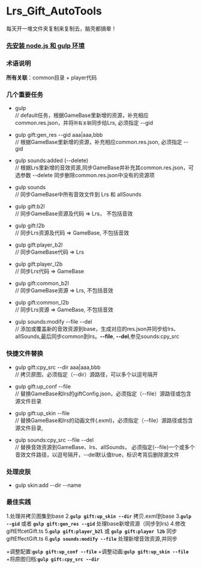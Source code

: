 # Lrs_Gift_AutoTools
  每天开一堆文件夹复制来复制去，脑壳都搞晕！

### [先安装 node.js 和 gulp 环境](https://gulpjs.com/)

### 术语说明
  **所有关联**：common目录 + player代码

### 几个重要任务
  *  gulp                    
  // default任务，根据GameBase里新增的资源，补充相应common.res.json，并将`所有关联`同步给Lrs, 必须指定 --gid
  
  *  gulp gift:gen_res --gid aaa|aaa,bbb    
  // 根据GameBase里新增的资源，补充相应common.res.json, 必须指定 --gid
  
  *  gulp sounds:added (--delete)           
  // 根据Lrs里新增的音效资源,同步GameBase并补充其common.res.json，可选参数 --delete 同步删除common.res.json中没有的资源项
  
  *  gulp sounds                
  // 同步GameBase中所有音效文件到 Lrs 和 allSounds
  
  *  gulp gift:b2l              
  // 同步GameBase资源及代码 => Lrs， 不包括音效
  
  *  gulp gift:l2b              
  // 同步Lrs资源及代码 => GameBase, 不包括音效
  
  *  gulp gift:player_b2l       
  // 同步GameBase代码 => Lrs
  
  *  gulp gift:player_l2b       
  // 同步Lrs代码 => GameBase
  
  *  gulp gift:common_b2l       
  // 同步GameBase资源 => Lrs, 不包括音效
  
  *  gulp gift:common_l2b      
  // 同步Lrs资源 => GameBase, 不包括音效

  * gulp sounds:modify --file --del   
  // 添加或覆盖新的音效资源到base，生成对应的res.json并同步给lrs、allSounds,最后同步common到lrs。__--file__, __--del__,参见sounds:cpy_src
  
 ### 快捷文件替换
  *  gulp gift:cpy_src --dir aaa|aaa,bbb      
  // 拷贝原图，必须指定（--dir）源路径，可以多个以逗号隔开
  
  * gulp gift:up_conf --file                 
  // 替换GameBase和lrs的giftConfig.json，必须指定（--file）源路径或包含源文件目录
  
  * gulp gift:up_skin --file                 
  // 替换GameBase和lrs的动画文件(.exml)，必须指定（--file）源路径或包含源文件目录,

  * gulp sounds:cpy_src --file --del    
  // 替换音效资源到GameBase、lrs、allSounds， 必须指定(--file)一个或多个音效文件路径，以逗号隔开，--del默认值true，标识考背后删除源文件

### 处理皮肤
  * gulp skin:add --dir --name

### 最佳实践
  1.处理并拷贝图集到base
  2.__`gulp gift:up_skin --dir`__  拷贝.exml到base
  3.__`gulp --gid`__ 或者 __`gulp gift:gen_res --gid`__ 处理base新增资源（同步到lrs)
  4.修改giftEffcetGift.ts
  5.__`gulp gift:player_b2l`__ 或 __`gulp gift:player l2b`__  同步giftEffectGift.ts
  6.__`gulp sounds:modify --file`__ 处理新增音效资源,并同步

  +调整配置:__`gulp gift:up_conf --file`__
  +调整动画:__`gulp gift:up_skin --file`__
  +将原图归档:__`gulp gift:cpy_src --dir`__